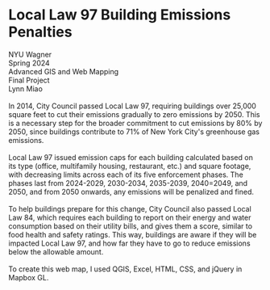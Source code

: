 <h1>Local Law 97 Building Emissions Penalties</h1>
NYU Wagner <br>
Spring 2024 <br>
Advanced GIS and Web Mapping <br>
Final Project <br>
Lynn Miao
<br>
<br>
In 2014, City Council passed Local Law 97, requiring buildings over 25,000 square feet to cut their emissions gradually to zero emissions by 2050. This is a necessary step for the broader commitment to cut emissions by 80% by 2050, since buildings contribute to 71% of New York City's greenhouse gas emissions. 
<br>
<br>
Local Law 97 issued emission caps for each building calculated based on its type (office, multifamily housing, restaurant, etc.) and square footage, with decreasing limits across each of its five enforcement phases. The phases last from 2024-2029, 2030-2034, 2035-2039, 2040=2049, and 2050, and from 2050 onwards, any emissions will be penalized and fined.
<br>
<br>
To help buildings prepare for this change, City Council also passed Local Law 84, which requires each building to report on their energy and water consumption based on their utility bills, and gives them a score, similar to food health and safety ratings. This way, buildings are aware if they will be impacted Local Law 97, and how far they have to go to reduce emissions below the allowable amount. 
<br>
<br>
To create this web map, I used QGIS, Excel, HTML, CSS, and jQuery in Mapbox GL.
